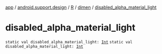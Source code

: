 [app](../../../index.md) / [android.support.design](../../index.md) / [R](../index.md) / [dimen](index.md) / [disabled_alpha_material_light](.)

# disabled_alpha_material_light

`static val disabled_alpha_material_light: `[`Int`](https://kotlinlang.org/api/latest/jvm/stdlib/kotlin/-int/index.html)
`static val disabled_alpha_material_light: `[`Int`](https://kotlinlang.org/api/latest/jvm/stdlib/kotlin/-int/index.html)